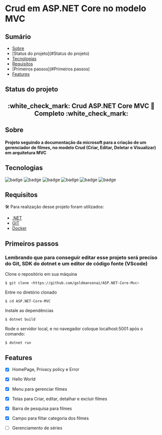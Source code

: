 # Crud em ASP.NET Core no modelo MVC

## Sumário
<!--ts-->
   * [Sobre](#Sobre)
   * [Status do projeto](#Status do projeto)
   * [Tecnologias](#Tecnologias)
   * [Requisitos](#Requisitos)
   * [Primeiros passos](#Primeiros passos)
   * [Features](#Features)
<!--te-->

## Status do projeto
<h2 align="center"> 
	:white_check_mark: Crud ASP.NET Core MVC 🚀 Completo :white_check_mark:
</h2>

## Sobre
<h4> Projeto seguindo a documentação da microsoft para a criação de um gerenciador de filmes, no modelo Crud (Criar, Editar, Deletar e Visualizar) em arquitetura MVC </h4>

## Tecnologias
![badge](https://img.shields.io/badge/C%23-C%20Sharp-7159c1)
![badge](https://img.shields.io/badge/.NET-ASP.NET%20Core-7159c1)
![badge](https://img.shields.io/badge/JS-JavaScript-7159c1)
![badge](https://img.shields.io/badge/Docker-Dockerfile-7159c1)
![badge](https://img.shields.io/badge/AWS-Ubuntu%20Server-7159c1)
![badge](https://img.shields.io/badge/Docker-Dockerfile-7159c1)

## Requisitos
:hammer_and_wrench: Para realização desse projeto foram utilizados:
- [.NET](https://dotnet.microsoft.com/download)
- [GIT](https://git-scm.com/)
- [Docker](https://www.docker.com/)

## Primeiros passos
### Lembrando que para conseguir editar esse projeto será preciso do Git, SDK do dotnet e um editor de código fonte (VScode)

Clone o repositório em sua máquina
```bash
$ git clone <https://github.com/goldmansenai/ASP.NET-Core-Mvc>
```
Entre no diretório clonado
```bash
$ cd ASP.NET-Core-MVC
```
Instale as dependências
```bash
$ dotnet build
```
Rode o servidor local, e no navegador coloque localhost:5001 após o comando:
```bash
$ dotnet run
```

## Features
- [x] HomePage, Privacy policy e Error
- [x] Hello World
- [x] Menu para gerenciar filmes
- [x] Telas para Criar, editar, detalhar e excluir filmes
- [x] Barra de pesquisa para filmes
- [x] Campo para filtar categoria dos filmes
- [ ] Gerenciamento de séries



